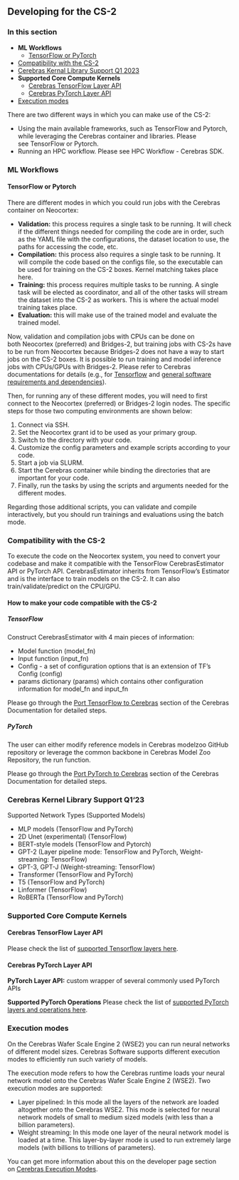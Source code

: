 ## Developing for the CS-2

### In this section
* **ML Workflows**
   * [TensorFlow or PyTorch](#tensorflow-or-pytorch)
* [Compatibility with the CS-2](#compatibility-with-the-cs-2)
* [Cerebras Kernal Library Support Q1 2023](#cerebras-kernel-library-support-q123)
* **Supported Core Compute Kernels**
   * [Cerebras TensorFlow Layer API](#cerebras-tensorflow-layer-api)
   * [Cerebras PyTorch Layer API](#cerebras-pytorch-layer-api)
* [Execution modes](#execution-modes)

            
There are two different ways in which you can  make use of the CS-2:  
* Using the main available frameworks, such as TensorFlow and Pytorch, while leveraging the Cerebras container and libraries. Please see TensorFlow or Pytorch.
* Running an HPC workflow. Please see HPC Workflow - Cerebras SDK.
### ML Workflows
#### TensorFlow or Pytorch
There are different modes in which you could run jobs with the Cerebras container on Neocortex:
* **Validation:** this process requires a single task to be running. It will check if the different things needed for compiling the code are in order, such as the YAML file with the configurations, the dataset location to use, the paths for accessing the code, etc.
* **Compilation:** this process also requires a single task to be running. It will compile the code based on the configs file, so the executable can be used for training on the CS-2 boxes. Kernel matching takes place here.
* **Training:** this process requires multiple tasks to be running. A single task will be elected as coordinator, and all of the other tasks will stream the dataset into the CS-2 as workers. This is where the actual model training takes place.
* **Evaluation:** this will make use of the trained model and evaluate the trained model.

Now, validation and compilation jobs with CPUs can be done on both Neocortex (preferred) and Bridges-2, but training jobs with CS-2s have to be run from Neocortex because Bridges-2 does not have a way to start jobs on the CS-2 boxes. It is possible to run training and model inference jobs with CPUs/GPUs with Bridges-2. Please refer to Cerebras documentations for details (e.g., for [Tensorflow](https://docs.cerebras.net/en/1.6.0/tensorflow-docs/running-a-model/train-eval-predict.html) and [general software requirements and dependencies](https://docs.cerebras.net/en/1.6.0/getting-started/software-dependencies.html)).

Then, for running any of these different modes, you will need to first connect to the Neocortex (preferred) or Bridges-2 login nodes. The specific steps for those two computing environments are shown below:
1. Connect via SSH.
2. Set the Neocortex grant id to be used as your primary group.
3. Switch to the directory with your code.
4. Customize the config parameters and example scripts according to your code.
5. Start a job via SLURM.
6. Start the Cerebras container while binding the directories that are important for your code.
7. Finally, run the tasks by using the scripts and arguments needed for the different modes.
   
Regarding those additional scripts, you can validate and compile interactively, but you should run trainings and evaluations using the batch mode.

### Compatibility with the CS-2
To execute the code on the Neocortex system, you need to convert your codebase and make it compatible with the TensorFlow CerebrasEstimator API or PyTorch API. CerebrasEstimator inherits from TensorFlow’s Estimator and is the interface to train models on the CS-2. It can also train/validate/predict on the CPU/GPU.
#### How to make your code compatible with the CS-2
##### TensorFlow
Construct CerebrasEstimator with 4 main pieces of information:
* Model function (model_fn)
* Input function (input_fn)
* Config - a set of configuration options that is an extension of TF’s Config (config)
* params dictionary (params) which contains other configuration information for model_fn and input_fn

Please go through the [Port TensorFlow to Cerebras](https://docs.cerebras.net/en/1.6.0/tensorflow-docs/porting-tf-to-cs/index.html) section of the Cerebras Documentation for detailed steps.
##### PyTorch
The user can either modify reference models in Cerebras modelzoo GitHub repository or leverage the common backbone in Cerebras Model Zoo Repository, the run function.

Please go through the [Port PyTorch to Cerebras](https://docs.cerebras.net/en/1.6.0/pytorch-docs/adapting-pytorch-to-cs.html) section of the Cerebras Documentation for detailed steps.

### Cerebras Kernel Library Support Q1‘23
Supported Network Types (Supported Models)
* MLP models (TensorFlow and PyTorch)
* 2D Unet (experimental) (TensorFlow)
* BERT-style models (TensorFlow and Pytorch)
* GPT-2 (Layer pipeline mode: TensorFlow and PyTorch, Weight-streaming: TensorFlow)
* GPT-3, GPT-J (Weight-streaming: TensorFlow)
* Transformer (TensorFlow and PyTorch)
* T5 (TensorFlow and PyTorch)
* Linformer (TensorFlow)
* RoBERTa (TensorFlow and PyTorch)

### Supported Core Compute Kernels
#### Cerebras TensorFlow Layer API
Please check the list of [supported Tensorflow layers here](https://docs.cerebras.net/en/1.6.0/tensorflow-docs/api-rst/tf.html).

#### Cerebras PyTorch Layer API
**PyTorch Layer API:** custom wrapper of several commonly used PyTorch APIs

**Supported PyTorch Operations**  Please check the list of [supported PyTorch layers and operations here](https://docs.cerebras.net/en/1.6.0/pytorch-docs/pytorch-ops.html).

### Execution modes
On the Cerebras Wafer Scale Engine 2 (WSE2) you can run neural networks of different model sizes. Cerebras Software supports different execution modes to efficiently run such variety of models.

The execution mode refers to how the Cerebras runtime loads your neural network model onto the Cerebras Wafer Scale Engine 2 (WSE2). Two execution modes are supported:
* Layer pipelined: In this mode all the layers of the network are loaded altogether onto the Cerebras WSE2. This mode is selected for neural network models of small to medium sized models (with less than a billion parameters).
* Weight streaming: In this mode one layer of the neural network model is loaded at a time. This layer-by-layer mode is used to run extremely large models (with billions to trillions of parameters).

You can get more information about this on the developer page section on [Cerebras Execution Modes](https://docs.cerebras.net/en/1.6.0/cerebras-basics/cerebras-execution-modes.html#cerebras-execution-modes).


